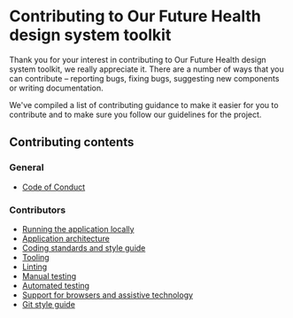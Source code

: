 # Contributing to Our Future Health design system toolkit

Thank you for your interest in contributing to Our Future Health design system toolkit, we really appreciate it. There are a number
of ways that you can contribute – reporting bugs, fixing bugs, suggesting new components or writing documentation.

We've compiled a list of contributing guidance to make it easier for you to contribute and to make sure you follow our guidelines for the project.

## Contributing contents

### General
- [Code of Conduct](./CODE_OF_CONDUCT.md)

### Contributors
- [Running the application locally](docs/contributing/running-locally.md)
- [Application architecture](docs/contributing/application-architecture.md)
- [Coding standards and style guide](docs/contributing/coding-standards.md)
- [Tooling](docs/contributing/tooling.md)
- [Linting](docs/contributing/linting.md)
- [Manual testing](docs/contributing/testing.md)
- [Automated testing](docs/contributing/automated-testing.md)
- [Support for browsers and assistive technology](/docs/contributing/browser-support.md)
- [Git style guide](docs/contributing/git-style-guide.md)
